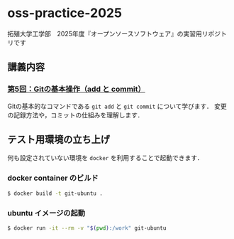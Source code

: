 # oss-practice-2025
拓殖大学工学部　2025年度『オープンソースソフトウェア』の実習用リポジトリです

## 講義内容

### [第5回：Gitの基本操作（add と commit）](./chap05/README.md)
Gitの基本的なコマンドである `git add` と `git commit` について学びます．
変更の記録方法や，コミットの仕組みを理解します．

## テスト用環境の立ち上げ
何も設定されていない環境を `docker` を利用することで起動できます．

### docker container のビルド

```bash
$ docker build -t git-ubuntu .
```

### ubuntu イメージの起動

```bash
$ docker run -it --rm -v "$(pwd):/work" git-ubuntu
```
